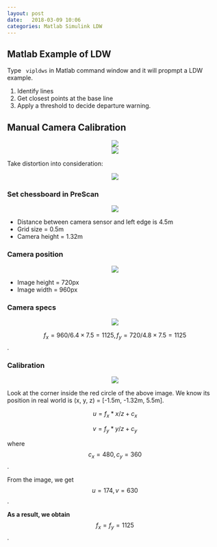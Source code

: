 ```yaml
---
layout: post
date:   2018-03-09 10:06
categories: Matlab Simulink LDW
---
```


<script src="https://cdnjs.cloudflare.com/ajax/libs/mathjax/2.7.0/MathJax.js?config=TeX-AMS-MML_HTMLorMML" type="text/javascript"></script>

## Matlab Example of LDW

Type ` vipldws` in Matlab command window and it will propmpt a LDW example.

1. Identify lines
2. Get closest points at the base line
3. Apply a threshold to decide departure warning.


## Manual Camera Calibration


<div style="text-align:center"><img src ='{{site.baseurl}}/assets/tass/proj_formula.png' /></div>

<div style="text-align:center"><img src ='{{site.baseurl}}/assets/tass/pinhole_camera_model.png' /></div>

Take distortion into consideration:

<div style="text-align:center"><img src ='{{site.baseurl}}/assets/tass/proj_dist_formula.png' /></div>

### Set chessboard in PreScan

<div style="text-align:center"><img src ='{{site.baseurl}}/assets/tass/chessboard_ps.png' /></div>

* Distance between camera sensor and left edge is 4.5m
* Grid size = 0.5m
* Camera height = 1.32m

### Camera position

<div style="text-align:center"><img src ='{{site.baseurl}}/assets/tass/cam_pos.png' /></div>

* Image height = 720px
* Image width = 960px

### Camera specs

<div style="text-align:center"><img src ='{{site.baseurl}}/assets/tass/cam_specs.png' /></div>

$$f_x = 960/6.4\times7.5 = 1125, f_y = 720/4.8\times7.5 = 1125$$.

### Calibration

<div style="text-align:center"><img src ='{{site.baseurl}}/assets/tass/initFrame.jpg' /></div>

Look at the corner inside the red circle of the above image. We know its position in real world is (x, y, z) = [-1.5m, -1.32m, 5.5m].

$$u = f_x * x/z + c_x$$


$$v = f_y * y/z + c_y$$

where $$c_x=480, c_y=360$$.

From the image, we get $$u = 174, v = 630$$.

**As a result, we obtain** $$f_x = f_y = 1125$$.

